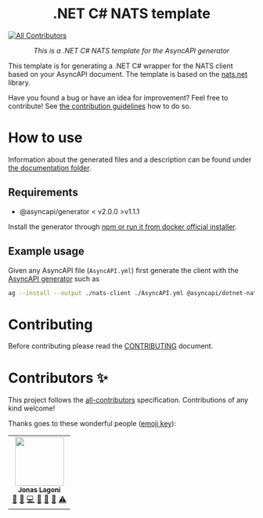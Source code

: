 <h1 align="center">.NET C# NATS template</h1>

<!-- ALL-CONTRIBUTORS-BADGE:START - Do not remove or modify this section -->
[![All Contributors](https://img.shields.io/badge/all_contributors-1-orange.svg?style=flat-square)](#Contributors-✨)
<!-- ALL-CONTRIBUTORS-BADGE:END -->

<p align="center">
  <em>This is a .NET C# NATS template for the AsyncAPI generator</em>
</p>

This template is for generating a .NET C# wrapper for the NATS client based on your AsyncAPI document. The template is based on the [nats.net](https://github.com/nats-io/nats.net) library.

Have you found a bug or have an idea for improvement? Feel free to contribute! See [the contribution guidelines](#Contributing) how to do so.

# How to use
Information about the generated files and a description can be found under [the documentation folder](./docs/general.md).

## Requirements
* @asyncapi/generator < v2.0.0 >v1.1.1

Install the generator through [npm or run it from docker official installer](https://github.com/asyncapi/generator#install).

## Example usage
Given any AsyncAPI file (`AsyncAPI.yml`) first generate the client with the [AsyncAPI generator](https://github.com/asyncapi/generator) such as 
```bash
ag --install --output ./nats-client ./AsyncAPI.yml @asyncapi/dotnet-nats-template
```

# Contributing

Before contributing please read the [CONTRIBUTING](CONTRIBUTING.md) document.

# Contributors ✨
This project follows the [all-contributors](https://github.com/all-contributors/all-contributors) specification. Contributions of any kind welcome!

Thanks goes to these wonderful people ([emoji key](https://allcontributors.org/docs/en/emoji-key)):

<!-- ALL-CONTRIBUTORS-LIST:START - Do not remove or modify this section -->
<!-- prettier-ignore-start -->
<!-- markdownlint-disable -->
<table>
  <tr>
    <td align="center"><a href="https://github.com/jonaslagoni"><img src="https://avatars.githubusercontent.com/u/13396189?v=4?s=100" width="100px;" alt=""/><br /><sub><b>Jonas Lagoni</b></sub></a><br /><a href="https://github.com/asyncapi/ts-nats-template/issues?q=author%3Ajonaslagoni" title="Bug reports">🐛</a> <a href="#maintenance-jonaslagoni" title="Maintenance">🚧</a> <a href="https://github.com/asyncapi/ts-nats-template/commits?author=jonaslagoni" title="Code">💻</a> <a href="https://github.com/asyncapi/ts-nats-template/commits?author=jonaslagoni" title="Documentation">📖</a> <a href="#ideas-jonaslagoni" title="Ideas, Planning, & Feedback">🤔</a> <a href="#question-jonaslagoni" title="Answering Questions">💬</a> <a href="https://github.com/asyncapi/ts-nats-template/commits?author=jonaslagoni" title="Tests">⚠️</a></td>
  </tr>
</table>

<!-- markdownlint-restore -->
<!-- prettier-ignore-end -->

<!-- ALL-CONTRIBUTORS-LIST:END -->

